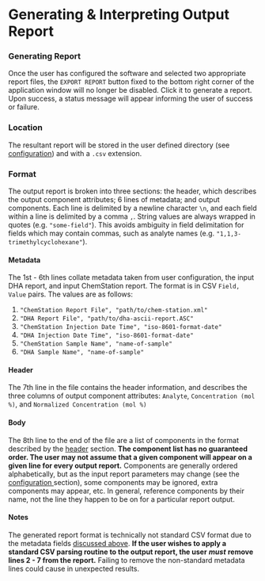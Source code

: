 # Generating & Interpreting Output Report

### Generating Report

Once the user has configured the software and selected two appropriate report files, the `EXPORT REPORT` button fixed to the bottom right corner of the application window will no longer be disabled. Click it to generate a report. Upon success, a status message will appear informing the user of success or failure.

### Location

The resultant report will be stored in the user defined directory \(see [configuration](configuration.md#file-options)\) and with a `.csv` extension. 

### Format

The output report is broken into three sections: the header, which describes the output component attributes; 6 lines of metadata; and output components. Each line is delimited by a newline character `\n`, and each field within a line is delimited by a comma `,`. String values are always wrapped in quotes \(e.g. `"some-field"`\). This avoids ambiguity in field delimitation for fields which may contain commas, such as analyte names \(e.g. `"1,1,3-trimethylcyclohexane"`\). 

#### Metadata

The 1st - 6th lines collate metadata taken from user configuration, the input DHA report, and input ChemStation report. The format is in CSV `Field, Value` pairs. The values are as follows:

1. `"ChemStation Report File", "path/to/chem-station.xml"`
2. `"DHA Report File", "path/to/dha-ascii-report.ASC"`
3. `"ChemStation Injection Date Time", "iso-8601-format-date"`
4. `"DHA Injection Date Time", "iso-8601-format-date"`
5. `"ChemStation Sample Name", "name-of-sample"`
6. `"DHA Sample Name", "name-of-sample"`

#### Header

The 7th line in the file contains the header information, and describes the three columns of output component attributes: `Analyte`, `Concentration (mol %)`, and `Normalized Concentration (mol %)`

#### Body

The 8th line to the end of the file are a list of components in the format described by the [header](interpreting-output-report.md#header) section. **The component list has no guaranteed order. The user may not assume that a given component will appear on a given line for every output report.** Components are generally ordered alphabetically, but as the input report parameters may change \(see the [configuration ](configuration.md)section\), some components may be ignored, extra components may appear, etc. In general, reference components by their name, not the line they happen to be on for a particular report output.

#### Notes

The generated report format is technically not standard CSV format due to the metadata fields [discussed above](interpreting-output-report.md#metadata). **If the user wishes to apply a standard CSV parsing routine to the output report, the user** _**must**_ **remove lines 2 - 7 from the report.** Failing to remove the non-standard metadata lines could cause in unexpected results.



